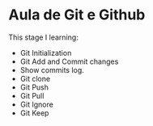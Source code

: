 # Aula de Git e Github

This stage I learning:

- Git Initialization
- Git Add and Commit changes
- Show commits log.
- Git clone
- Git Push
- Git Pull
- Git Ignore
- Git Keep
